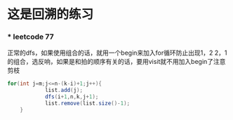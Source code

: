 # 这是回溯的练习
### * leetcode 77
正常的dfs，如果使用组合的话，就用一个begin来加入for循环防止出现1，2 2，1的组合，选反响，如果是和拍的顺序有关的话，要用visit就不用加入begin了注意剪枝
```java
for(int j=m;j<=n-(k-i)+1;j++){
            list.add(j);
            dfs(i+1,n,k,j+1);
            list.remove(list.size()-1);
    }
```
